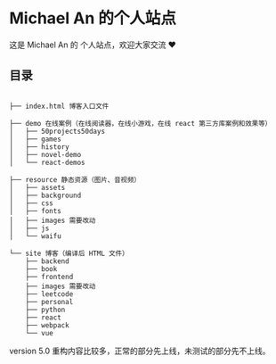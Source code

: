 # Michael An 的个人站点

这是 Michael An 的 个人站点，欢迎大家交流 ❤️

## 目录

~~~

├── index.html 博客入口文件

├── demo 在线案例（在线阅读器，在线小游戏，在线 react 第三方库案例和效果等）
│   ├── 50projects50days
│   ├── games
│   ├── history
│   ├── novel-demo
│   └── react-demos

├── resource 静态资源（图片、音视频）
│   ├── assets
│   ├── background
│   ├── css
│   ├── fonts
│   ├── images 需要改动
│   ├── js
│   └── waifu

└── site 博客（编译后 HTML 文件）
    ├── backend
    ├── book
    ├── frontend
    ├── images 需要改动
    ├── leetcode
    ├── personal
    ├── python
    ├── react
    ├── webpack
    └── vue
~~~

version 5.0 重构内容比较多，正常的部分先上线，未测试的部分先不上线。
